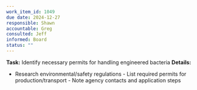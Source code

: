 ```yaml
---
work_item_id: 1049
due date: 2024-12-27
responsible: Shawn
accountable: Greg
consulted: Jeff
informed: Board
status: ""
---
```


**Task:** Identify necessary permits for handling engineered bacteria
**Details:**
- Research environmental/safety regulations - List required permits for production/transport - Note agency contacts and application steps
